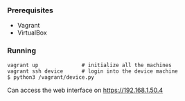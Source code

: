 ### Prerequisites
* Vagrant
* VirtualBox

### Running

```
vagrant up              # initialize all the machines
vagrant ssh device      # login into the device machine
$ python3 /vagrant/device.py
```
Can access the web interface on https://192.168.1.50.4